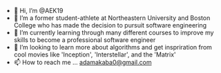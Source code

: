 - 👋 Hi, I’m @AEK19
- 👀 I’m a former student-athlete at Northeastern University and Boston College who has made the decision to pursuit software engineering
- 🌱 I’m currently learning through many different courses to improve my skills to become a professional software engineer
- 💞️ I’m looking to learn more about algorithms and get inspriration from cool movies like 'Inception', 'Interstellar', and the 'Matrix'
- 📫 How to reach me ... adamakaba0@gmail.com

<!---
AEK19/AEK19 is a ✨ special ✨ repository because its `README.md` (this file) appears on your GitHub profile.
You can click the Preview link to take a look at your changes.
--->

